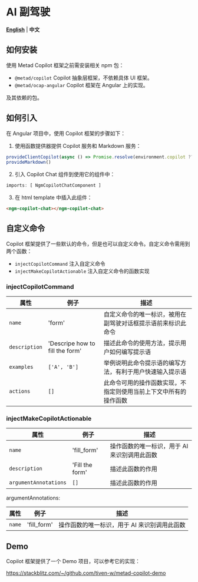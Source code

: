 # AI 副驾驶

[**English**](../Copilot.md) | **中文**

## 如何安装

使用 Metad Copilot 框架之前需安装相关 npm 包：

- `@metad/copilot` Copilot 抽象层框架，不依赖具体 UI 框架。
- `@metad/ocap-angular` Copilot 框架在 Angular 上的实现。

及其依赖的包。

## 如何引入

在 Angular 项目中，使用 Copilot 框架的步骤如下：

1. 使用函数提供器提供 Copilot 服务和 Markdown 服务：

```ts
provideClientCopilot(async () => Promise.resolve(environment.copilot ?? { enabled: false, chatUrl: '' })),
provideMarkdown()
```

2. 引入 Copilot Chat 组件到使用它的组件中：

```ts
imports: [ NgmCopilotChatComponent ]
```

3. 在 html template 中插入此组件：

```html
<ngm-copilot-chat></ngm-copilot-chat>
```

## 自定义命令

Copilot 框架提供了一些默认的命令，但是也可以自定义命令。自定义命令需用到两个函数：

- `injectCopilotCommand` 注入自定义命令
- `injectMakeCopilotActionable` 注入自定义命令的函数实现

### injectCopilotCommand

| 属性 | 例子 | 描述 |
|------|------|------|
| `name` | 'form' | 自定义命令的唯一标识，被用在副驾驶对话框提示语前来标识此命令 |
| `description` | 'Descripe how to fill the form' | 描述此命令的使用方法，提示用户如何编写提示语 |
| `examples` | `['A', 'B']` | 举例说明此命令提示语的编写方法，有利于用户快速输入提示语 |
| `actions` | `[]` | 此命令可用的操作函数实现，不指定则使用当前上下文中所有的操作函数 |

### injectMakeCopilotActionable

| 属性 | 例子 | 描述 |
|------|------|------|
| `name` | 'fill_form' | 操作函数的唯一标识，用于 AI 来识别调用此函数 |
| `description` | 'Fill the form' | 描述此函数的作用 |
| `argumentAnnotations` | `[]` | 描述此函数的作用 |

argumentAnnotations:

| 属性 | 例子 | 描述 |
|------|------|------|
| `name` | 'fill_form' | 操作函数的唯一标识，用于 AI 来识别调用此函数 |

## Demo

Copilot 框架提供了一个 Demo 项目，可以参考它的实现：

https://stackblitz.com/~/github.com/tiven-w/metad-copilot-demo
